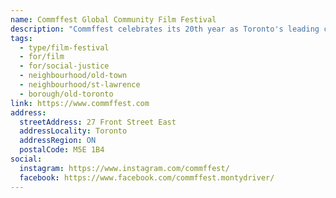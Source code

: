 ```yaml
---
name: Commffest Global Community Film Festival
description: "Commffest celebrates its 20th year as Toronto's leading cultural showcase of edutainment cinema. Founded in 2005, the festival takes place mainly in the historical neighbourhood of Old Town Toronto. More than a film festival, Commffest fosters meaningful dialogue and positive change showcasing our complex world, navigating through life's ordeals in communities, family dynamics, environmental concerns, poverty, human rights, LGBTQ, women's rights, and third-world struggles."
tags:
  - type/film-festival
  - for/film
  - for/social-justice
  - neighbourhood/old-town
  - neighbourhood/st-lawrence
  - borough/old-toronto
link: https://www.commffest.com
address:
  streetAddress: 27 Front Street East
  addressLocality: Toronto
  addressRegion: ON
  postalCode: M5E 1B4
social:
  instagram: https://www.instagram.com/commffest/
  facebook: https://www.facebook.com/commffest.montydriver/
---
```

